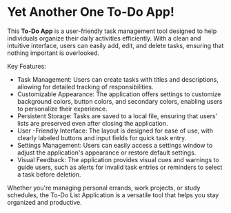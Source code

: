 # Yet Another One To-Do App!

This **To-Do App** is a user-friendly task management tool designed to help individuals organize their daily activities efficiently. 
With a clean and intuitive interface, users can easily add, edit, and delete tasks, ensuring that nothing important is overlooked.

Key Features:
- Task Management: Users can create tasks with titles and descriptions, allowing for detailed tracking of responsibilities.
- Customizable Appearance: The application offers settings to customize background colors, button colors, and secondary colors, enabling users to personalize their experience.
- Persistent Storage: Tasks are saved to a local file, ensuring that users' lists are preserved even after closing the application.
- User -Friendly Interface: The layout is designed for ease of use, with clearly labeled buttons and input fields for quick task entry.
- Settings Management: Users can easily access a settings window to adjust the application's appearance or restore default settings.
- Visual Feedback: The application provides visual cues and warnings to guide users, such as alerts for invalid task entries or reminders to select a task before deletion.

Whether you're managing personal errands, work projects, or study schedules, the To-Do List Application is a versatile tool that helps you stay organized and productive.
